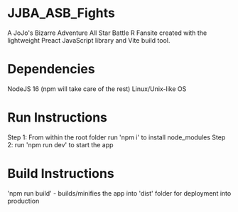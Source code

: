 # JJBA_ASB_Fights
A JoJo's Bizarre Adventure All Star Battle R Fansite created with the lightweight Preact JavaScript library and Vite build tool.
# Dependencies
  NodeJS 16 (npm will take care of the rest)
  Linux/Unix-like OS
# Run Instructions
  Step 1: From within the root folder run 'npm i' to install node_modules
  Step 2: run 'npm run dev' to start the app
# Build Instructions
  'npm run build' - builds/minifies the app into 'dist' folder for deployment into production
